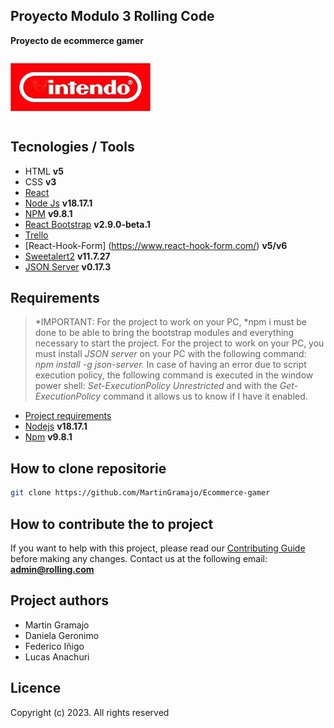 ## Proyecto Modulo 3 Rolling Code

**Proyecto de ecommerce gamer**

<img src="./src/assets/logo.png">

## Tecnologies / Tools

- HTML **v5**
- CSS **v3**
- [React](https://es.react.dev/)
- [Node Js](https://nodejs.org/es) **v18.17.1**
- [NPM](https://www.npmjs.com/) **v9.8.1**
- [React Bootstrap](https://react-bootstrap.github.io/) **v2.9.0-beta.1**
- [Trello](https://trello.com/b/4h4qvy8X/grupo-4-rcs)
- [React-Hook-Form] (https://www.react-hook-form.com/) **v5/v6**
- [Sweetalert2](https://sweetalert2.github.io/) **v11.7.27**
- [JSON Server](https://www.npmjs.com/package/json-server) **v0.17.3**


## Requirements
> *IMPORTANT: For the project to work on your PC, *npm i must be done to be able to bring the bootstrap modules and everything necessary to start the project.
For the project to work on your PC, you must install *JSON server* on your PC with the following command: *npm install -g json-server.*
In case of having an error due to script execution policy, the following command is executed in the window power shell: *Set-ExecutionPolicy Unrestricted* and with the *Get-ExecutionPolicy* command it allows us to know if I have it enabled.

- [Project requirements](https://drive.google.com/file/d/10pFRMiGUFXSEBanlQbjBNYhrjtpnz66e/view)
- [Nodejs](https://nodejs.org/en/) **v18.17.1**
- [Npm](https://www.npmjs.com/) **v9.8.1**

## How to clone repositorie

```bash
git clone https://github.com/MartinGramajo/Ecommerce-gamer
```

## How to contribute the to project

If you want to help with this project, please read our [Contributing Guide](CONTRIBUTING.md) before making any changes. Contact us at the following email: **admin@rolling.com**

## Project authors

- Martin Gramajo
- Daniela Geronimo
- Federico Iñigo
- Lucas Anachuri

## Licence

Copyright (c) 2023. All rights reserved
